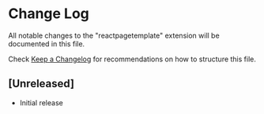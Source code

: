 # Change Log

All notable changes to the "reactpagetemplate" extension will be documented in this file.

Check [Keep a Changelog](http://keepachangelog.com/) for recommendations on how to structure this file.

## [Unreleased]

- Initial release